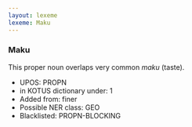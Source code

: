 ```yaml
---
layout: lexeme
lexeme: Maku
---
```


###  Maku

This proper noun overlaps  very common *maku* (taste).
* UPOS:  PROPN
* in KOTUS dictionary under:  1
* Added from:  finer
* Possible NER class:  GEO
* Blacklisted:  PROPN-BLOCKING

